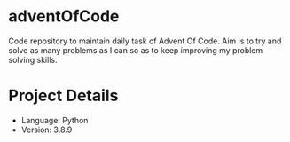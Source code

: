 # adventOfCode
Code repository to maintain daily task of Advent Of Code. Aim is to try and solve as many problems as I can so as to keep improving my problem solving skills.

# Project Details
- Language: Python
- Version: 3.8.9
